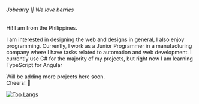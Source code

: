 
###### Jobearry || We love berries

Hi! I am from the Philippines.

I am interested in designing the web and designs in general, I also enjoy programming.
Currently, I work as a Junior Programmer in a manufacturing company where I have tasks
related to automation and web development.
I currently use C# for the majority of my projects, but right now I am learning TypeScript for Angular

Will be adding more projects here soon.
<br> Cheers! :beer:

[![Top Langs](https://github-readme-stats.vercel.app/api/top-langs/?username=jobearry&layout=compact&theme=radical)](https://github.com/anuraghazra/github-readme-stats)
